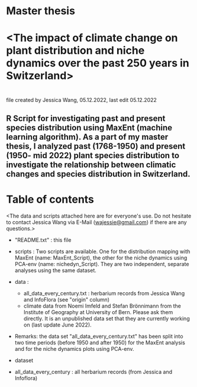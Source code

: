 # Master thesis
# <The impact of climate change on plant distribution and niche dynamics over the past 250 years in Switzerland>
#

file created by Jessica Wang, 05.12.2022, last edit 05.12.2022
## R Script for investigating past and present species distribution using MaxEnt (machine learning algorithm). As a part of my master thesis, I analyzed past (1768-1950) and present (1950- mid 2022) plant species distribution to investigate the relationship between climatic changes and species distribution in Switzerland. ##


# Table of contents

<The data and scripts attached here are for everyone's use. Do not hesitate to contact Jessica Wang via E-Mail (wajessie@gmail.com) if there are any questions.>

- "README.txt"          : this file
- scripts : Two scripts are available. One for the distribution mapping with MaxEnt (name: MaxEnt_Script), the other for the niche dynamics using PCA-env (name: nichedyn_Script).  They are two independent, separate analyses using the same dataset. 
- data : 
    - all_data_every_century.txt : herbarium records from Jessica Wang and InfoFlora (see "origin" column)
    - climate data from Noemi Imfeld and Stefan Brönnimann from the Institute of Geography at University of Bern. Please ask them directly. It is an unpublished data set that they are currently working on (last update June 2022).
- Remarks: the data set "all_data_every_century.txt" has been split into two time periods (before 1950 and after 1950) for the MaxEnt analysis and for the niche dynamics plots using PCA-env.

- dataset

- all_data_every_century : all herbarium records (from Jessica and Infoflora)

